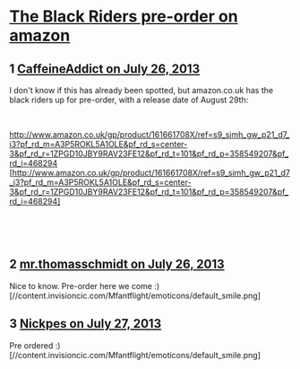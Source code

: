 # [The Black Riders pre-order on amazon](https://community.fantasyflightgames.com/topic/87213-the-black-riders-pre-order-on-amazon/)

## 1 [CaffeineAddict on July 26, 2013](https://community.fantasyflightgames.com/topic/87213-the-black-riders-pre-order-on-amazon/?do=findComment&comment=823547)

I don't know if this has already been spotted, but amazon.co.uk has the black riders up for pre-order, with a release date of August 29th:

 

http://www.amazon.co.uk/gp/product/161661708X/ref=s9_simh_gw_p21_d7_i3?pf_rd_m=A3P5ROKL5A1OLE&pf_rd_s=center-3&pf_rd_r=1ZPGD10JBY9RAV23FE12&pf_rd_t=101&pf_rd_p=358549207&pf_rd_i=468294 [http://www.amazon.co.uk/gp/product/161661708X/ref=s9_simh_gw_p21_d7_i3?pf_rd_m=A3P5ROKL5A1OLE&pf_rd_s=center-3&pf_rd_r=1ZPGD10JBY9RAV23FE12&pf_rd_t=101&pf_rd_p=358549207&pf_rd_i=468294]

 

 

## 2 [mr.thomasschmidt on July 26, 2013](https://community.fantasyflightgames.com/topic/87213-the-black-riders-pre-order-on-amazon/?do=findComment&comment=823557)

Nice to know. Pre-order here we come :) [//content.invisioncic.com/Mfantflight/emoticons/default_smile.png]

## 3 [Nickpes on July 27, 2013](https://community.fantasyflightgames.com/topic/87213-the-black-riders-pre-order-on-amazon/?do=findComment&comment=824238)

Pre ordered :) [//content.invisioncic.com/Mfantflight/emoticons/default_smile.png]

